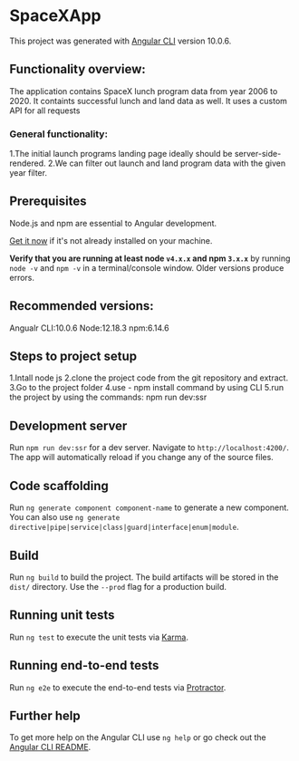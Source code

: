 # SpaceXApp

This project was generated with [Angular CLI](https://github.com/angular/angular-cli) version 10.0.6.

## Functionality overview:

The application contains SpaceX lunch program data from year 2006 to 2020. It containts successful lunch and land data as well. It uses a custom API for all requests
### General functionality:
1.The initial launch programs landing page ideally should be server-side-rendered.
2.We can filter out launch and land program data with the given year filter.

## Prerequisites

Node.js and npm are essential to Angular development. 
    
<a href="https://docs.npmjs.com/getting-started/installing-node" target="_blank" title="Installing Node.js and updating npm">
Get it now</a> if it's not already installed on your machine.

**Verify that you are running at least node `v4.x.x` and npm `3.x.x`**
by running `node -v` and `npm -v` in a terminal/console window.
Older versions produce errors.
## Recommended versions:
   Angualr CLI:10.0.6
   Node:12.18.3
   npm:6.14.6

## Steps to project setup

1.Intall node js 
2.clone the project code from the git repository and extract.
3.Go to the project folder 
4.use - npm install command by using CLI
5.run the project by using the commands:
 npm run dev:ssr

## Development server

Run `npm run dev:ssr` for a dev server. Navigate to `http://localhost:4200/`. The app will automatically reload if you change any of the source files.

## Code scaffolding

Run `ng generate component component-name` to generate a new component. You can also use `ng generate directive|pipe|service|class|guard|interface|enum|module`.

## Build

Run `ng build` to build the project. The build artifacts will be stored in the `dist/` directory. Use the `--prod` flag for a production build.

## Running unit tests

Run `ng test` to execute the unit tests via [Karma](https://karma-runner.github.io).

## Running end-to-end tests

Run `ng e2e` to execute the end-to-end tests via [Protractor](http://www.protractortest.org/).

## Further help

To get more help on the Angular CLI use `ng help` or go check out the [Angular CLI README](https://github.com/angular/angular-cli/blob/master/README.md).
